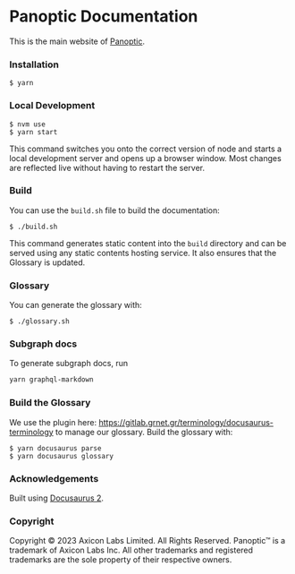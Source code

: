 # Panoptic Documentation

This is the main website of <a href="http://panoptic.xyz/">Panoptic</a>.

### Installation

```
$ yarn
```

### Local Development

```
$ nvm use
$ yarn start
```

This command switches you onto the correct version of node and starts a local development server and opens up a browser window. Most changes are reflected live without having to restart the server.

### Build

You can use the `build.sh` file to build the documentation:

```
$ ./build.sh
```

This command generates static content into the `build` directory and can be served using any static contents hosting service. It also ensures that the Glossary is updated.

### Glossary

You can generate the glossary with:

```
$ ./glossary.sh
```

### Subgraph docs

To generate subgraph docs, run

```sh
yarn graphql-markdown
```

### Build the Glossary

We use the plugin here: https://gitlab.grnet.gr/terminology/docusaurus-terminology to manage our glossary. Build the glossary with:

```
$ yarn docusaurus parse
$ yarn docusaurus glossary
```

### Acknowledgements

Built using [Docusaurus 2](https://docusaurus.io/).

### Copyright

Copyright © 2023 Axicon Labs Limited. All Rights Reserved. Panoptic™ is a trademark of Axicon Labs Inc. All other trademarks and registered trademarks are the sole property of their respective owners.
